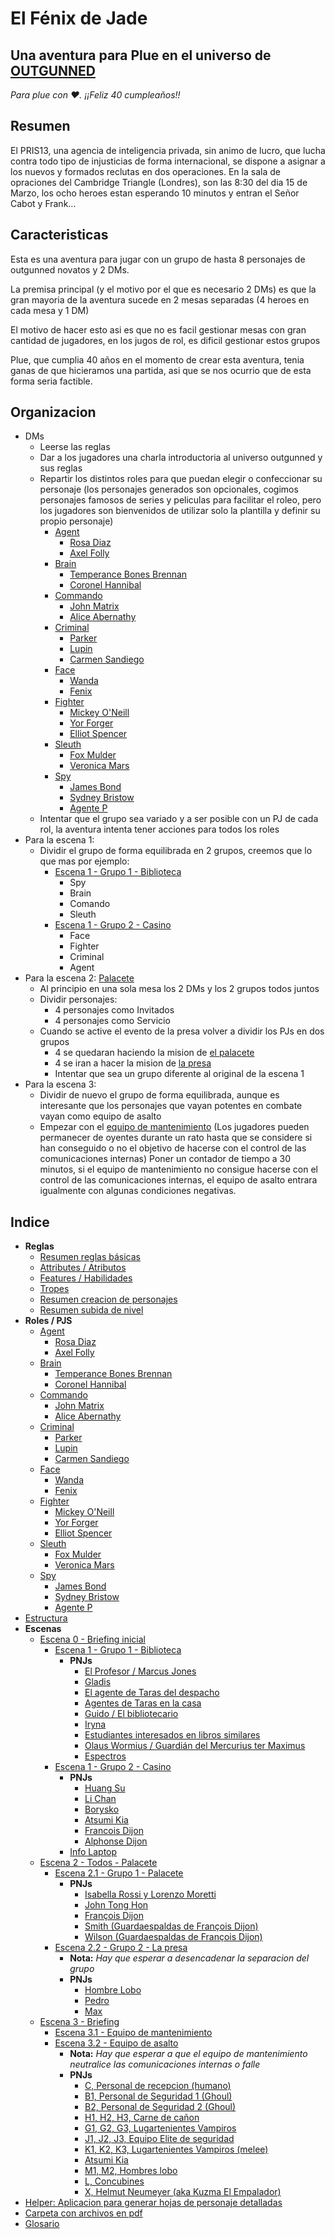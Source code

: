 # El Fénix de Jade

## Una aventura para Plue en el universo de [OUTGUNNED](https://twolittlemice.net/outgunned/)

*Para plue con ❤️. ¡¡Feliz 40 cumpleaños!!*

## Resumen

El PRIS13, una agencia de inteligencia privada, sin animo de lucro, que lucha contra todo tipo de injusticias de forma internacional, se dispone a asignar a los nuevos y formados reclutas en dos operaciones. En la sala de opraciones del Cambridge Triangle (Londres), son las 8:30 del dia 15 de Marzo, los ocho heroes estan esperando 10 minutos y entran el Señor Cabot y Frank...

## Caracteristicas

Esta es una aventura para jugar con un grupo de hasta 8 personajes de outgunned novatos y 2 DMs.

La premisa principal (y el motivo por el que es necesario 2 DMs) es que la gran mayoria de la aventura sucede en 2 mesas separadas (4 heroes en cada mesa y 1 DM)

El motivo de hacer esto asi es que no es facil gestionar mesas con gran cantidad de jugadores, en los jugos de rol, es dificil gestionar estos grupos

Plue, que cumplia 40 años en el momento de crear esta aventura, tenia ganas de que hicieramos una partida, asi que se nos ocurrio que de esta forma seria factible.

## Organizacion

* DMs
    * Leerse las reglas
    * Dar a los jugadores una charla introductoria al universo outgunned y sus reglas
    * Repartir los distintos roles para que puedan elegir o confeccionar su personaje (los personajes generados son opcionales, cogimos personajes famosos de series y peliculas para facilitar el roleo, pero los jugadores son bienvenidos de utilizar solo la plantilla y definir su propio personaje)
        * [Agent](./PJs/roles/Agent.md)
            * [Rosa Diaz](./PJs/detalles/detective-rosa-diaz.md)
            * [Axel Folly](./PJs/detalles/detective-axel-folly.md)
        * [Brain](./PJs/roles/Brain.md)
            * [Temperance Bones Brennan](./PJs/detalles/doctora-temperance-bones-brennan.md)
            * [Coronel Hannibal](./PJs/detalles/coronel-hannibal.md)
        * [Commando](./PJs/roles/Commando.md)
            * [John Matrix](./PJs/detalles/exmarine-john-matrix.md)
            * [Alice Abernathy](./PJs/detalles/soldier-alice-abernathy.md)
        * [Criminal](./PJs/roles/Criminal.md)
            * [Parker](./PJs/detalles/ladrona-parker.md)
            * [Lupin](./PJs/detalles/ladron-lupin.md)
            * [Carmen Sandiego](./PJs/detalles/ladrona-carmen-sandiego.md)
        * [Face](./PJs/roles/Face.md)
            * [Wanda](./PJs/detalles/face-wanda.md)
            * [Fenix](./PJs/detalles/face-fenix.md)
        * [Fighter](./PJs/roles/Fighter.md)
            * [Mickey O'Neill](./PJs/detalles/fighter-mickey-oneill.md)
            * [Yor Forger](./PJs/detalles/fighter-yor-forger.md)
            * [Elliot Spencer](./PJs/detalles/fighter-elliot-spencer.md)
        * [Sleuth](./PJs/roles/Sleuth.md)
            * [Fox Mulder](./PJs/detalles/investigador-fox-mulder.md)
            * [Veronica Mars](./PJs/detalles/investigador-veronica-mars.md)
        * [Spy](./PJs/roles/Spy.md)
            * [James Bond](./PJs/detalles/espia-james-bond.md)
            * [Sydney Bristow](./PJs/detalles/espia-sydney-bristow.md)
            * [Agente P](./PJs/detalles/espia-agente-p.md)
    * Intentar que el grupo sea variado y a ser posible con un PJ de cada rol, la aventura intenta tener acciones para todos los roles
* Para la escena 1:
    * Dividir el grupo de forma equilibrada en 2 grupos, creemos que lo que mas  por ejemplo:
        * [Escena 1 - Grupo 1 - Biblioteca](./escenas/biblioteca/sesion_1_biblioteca.md)
            * Spy
            * Brain
            * Comando
            * Sleuth
        * [Escena 1 - Grupo 2 - Casino](./escenas/casino/casino_escena.md)
            * Face
            * Fighter
            * Criminal            
            * Agent
* Para la escena 2: [Palacete](./escenas/palacete/sesion_2_palacete.md#encuentros-durante-la-bienvenida)
    * Al principio en una sola mesa los 2 DMs y los 2 grupos todos juntos
    * Dividir personajes:
        * 4 personajes como Invitados
        * 4 personajes como Servicio
    * Cuando se active el evento de la presa volver a dividir los PJs en dos grupos
        * 4 se quedaran haciendo la mision de [el palacete](./escenas/palacete/sesion_2_palacete.md#encuentros-durante-la-bienvenida)
        * 4 se iran a hacer la mision de [la presa](./escenas/presa/presa_escena.md)
        * Intentar que sea un grupo diferente al original de la escena 1
* Para la escena 3:
    * Dividir de nuevo el grupo de forma equilibrada, aunque es interesante que los personajes que vayan potentes en combate vayan como equipo de asalto
    * Empezar con el [equipo de mantenimiento](./escenas/rascacielos/sesion_3_rascacielos_equipo-de-mantenimiento.md) (Los jugadores pueden permanecer de oyentes durante un rato hasta que se considere si han conseguido o no el objetivo de hacerse con el control de las comunicaciones internas) Poner un contador de tiempo a 30 minutos, si el equipo de mantenimiento no consigue hacerse con el control de las comunicaciones internas, el equipo de asalto entrara igualmente con algunas condiciones negativas.

## Indice

* **Reglas**
    * [Resumen reglas básicas](./rules/basic_rules.md)
    * [Attributes / Atributos](./rules/attributes.md)
    * [Features / Habilidades](./rules/features.md)
    * [Tropes](./export/tropes.md)
    * [Resumen creacion de personajes](./rules/character-creation.md)
    * [Resumen subida de nivel](./rules/level-up.md)
* **Roles / PJS**
    * [Agent](./PJs/roles/Agent.md)
        * [Rosa Diaz](./PJs/detalles/detective-rosa-diaz.md)
        * [Axel Folly](./PJs/detalles/detective-axel-folly.md)
    * [Brain](./PJs/roles/Brain.md)
        * [Temperance Bones Brennan](./PJs/detalles/doctora-temperance-bones-brennan.md)
        * [Coronel Hannibal](./PJs/detalles/coronel-hannibal.md)
    * [Commando](./PJs/roles/Commando.md)
        * [John Matrix](./PJs/detalles/exmarine-john-matrix.md)
        * [Alice Abernathy](./PJs/detalles/soldier-alice-abernathy.md)
    * [Criminal](./PJs/roles/Criminal.md)
        * [Parker](./PJs/detalles/ladrona-parker.md)
        * [Lupin](./PJs/detalles/ladron-lupin.md)
        * [Carmen Sandiego](./PJs/detalles/ladrona-carmen-sandiego.md)
    * [Face](./PJs/roles/Face.md)
        * [Wanda](./PJs/detalles/face-wanda.md)
        * [Fenix](./PJs/detalles/face-fenix.md)
    * [Fighter](./PJs/roles/Fighter.md)
        * [Mickey O'Neill](./PJs/detalles/fighter-mickey-oneill.md)
        * [Yor Forger](./PJs/detalles/fighter-yor-forger.md)
        * [Elliot Spencer](./PJs/detalles/fighter-elliot-spencer.md)
    * [Sleuth](./PJs/roles/Sleuth.md)
        * [Fox Mulder](./PJs/detalles/investigador-fox-mulder.md)
        * [Veronica Mars](./PJs/detalles/investigador-veronica-mars.md)
    * [Spy](./PJs/roles/Spy.md)
        * [James Bond](./PJs/detalles/espia-james-bond.md)
        * [Sydney Bristow](./PJs/detalles/espia-sydney-bristow.md)
        * [Agente P](./PJs/detalles/espia-agente-p.md)
* [Estructura](./estructura.md)
* **Escenas**
    * [Escena 0 - Briefing inicial](./escenas/arranque/arranque_escena.md)
        * [Escena 1 - Grupo 1 - Biblioteca](./escenas/biblioteca/sesion_1_biblioteca.md)
            * **PNJs**
                * [El Profesor / Marcus Jones](./escenas/biblioteca/sesion_1_biblioteca.md#el-profesor--marcus-jones)
                * [Gladis](./escenas/biblioteca/sesion_1_biblioteca.md#gladis)
                * [El agente de Taras del despacho](./escenas/biblioteca/sesion_1_biblioteca.md#el-agente-de-taras-del-despacho)
                * [Agentes de Taras en la casa](./escenas/biblioteca/sesion_1_biblioteca.md#agentes-de-taras-en-la-casa)
                * [Guido / El bibliotecario](./escenas/biblioteca/sesion_1_biblioteca.md#guido--el-bibliotecario)
                * [Iryna](./escenas/biblioteca/sesion_1_biblioteca.md#iryna)
                * [Estudiantes interesados en libros similares](./escenas/biblioteca/sesion_1_biblioteca.md#estudiantes-interesados-en-libros-similares)
                * [Olaus Wormius / Guardián del Mercurius ter Maximus](./escenas/biblioteca/sesion_1_biblioteca.md#olaus-wormius--guardi%C3%A1n-del-mercurius-ter-maximus)
                * [Espectros](./escenas/biblioteca/sesion_1_biblioteca.md#espectros)
        * [Escena 1 - Grupo 2 - Casino](./escenas/casino/casino_escena.md)
            * **PNJs**
                * [Huang Su](./PNJs/session-1_el-casino_huang-su.md)
                * [Li Chan](./PNJs/session-1_el-casino_li-chan.md)
                * [Borysko](./PNJs/session-1_el-casino_borysko.md)
                * [Atsumi Kia](./PNJs/session-1_el-casino_atsumi-kia.md)
                * [Francois Dijon](./PNJs/session-1_el-casino_francois-dijon.md)
                * [Alphonse Dijon](./PNJs/session-1_el-casino_alphonse-dijon.md)
            * [Info Laptop](./escenas/casino/casino_laptop_info.md)
    * [Escena 2 - Todos - Palacete](./escenas/palacete/sesion_2_palacete.md)
        * [Escena 2.1 - Grupo 1 - Palacete](./escenas/palacete/sesion_2_palacete.md#encuentros-durante-la-bienvenida)
            * **PNJs**
                * [Isabella Rossi y Lorenzo Moretti](#isabella-rossi-y-lorenzo-moretti)
                * [John Tong Hon](#john-tong-hon)
                * [François Dijon](#fran%C3%A7ois-dijon)
                * [Smith (Guardaespaldas de François Dijon)](#smith-guardaespaldas-de-fran%C3%A7ois-dijon)
                * [Wilson (Guardaespaldas de François Dijon)](#wilson-guardaespaldas-de-fran%C3%A7ois-dijon)
        * [Escena 2.2 - Grupo 2 - La presa](./escenas/presa/presa_escena.md)
            * **Nota:** *Hay que esperar a desencadenar la separacion del grupo*
            * **PNJs**
                * [Hombre Lobo](./PNJs/session-2_la-presa_hombre-lobo.md)
                * [Pedro](./PNJs/session-2_la-presa_pedro.md)
                * [Max](./PNJs/session-2_la-presa_max.md)
    * [Escena 3 - Briefing](./escenas/rascacielos/sesion_3_briefing.md)
        * [Escena 3.1 - Equipo de mantenimiento](./escenas/rascacielos/sesion_3_rascacielos_equipo-de-mantenimiento.md)
        * [Escena 3.2 - Equipo de asalto](./escenas/rascacielos/sesion_3_rascacielos_equipo-de-asalto.md)
            * **Nota:** *Hay que esperar a que el equipo de mantenimiento neutralice las comunicaciones internas o falle*
            * **PNJs**
                * [C, Personal de recepcion (humano)](./escenas/rascacielos/sesion_3_rascacielos_equipo-de-asalto.md#c-personal-de-recepcion-humano)
                * [B1, Personal de Seguridad 1 (Ghoul)](./escenas/rascacielos/sesion_3_rascacielos_equipo-de-asalto.md#b1-personal-de-seguridad-1-ghoul)
                * [B2, Personal de Seguridad 2 (Ghoul)](./escenas/rascacielos/sesion_3_rascacielos_equipo-de-asalto.md#b2-personal-de-seguridad-2-ghoul)
                * [H1, H2, H3, Carne de cañon](./escenas/rascacielos/sesion_3_rascacielos_equipo-de-asalto.md#h1-h2-h3-carne-de-ca%C3%B1on)
                * [G1, G2, G3, Lugartenientes Vampiros](./escenas/rascacielos/sesion_3_rascacielos_equipo-de-asalto.md#g1-g2-g3-lugartenientes-vampiros)
                * [J1, J2, J3, Equipo Elite de seguridad](./escenas/rascacielos/sesion_3_rascacielos_equipo-de-asalto.md#j1-j2-j3-equipo-elite-de-seguridad)
                * [K1, K2, K3, Lugartenientes Vampiros (melee)](./escenas/rascacielos/sesion_3_rascacielos_equipo-de-asalto.md#k1-k2-k3-lugartenientes-vampiros-melee)
                * [Atsumi Kia](./escenas/rascacielos/sesion_3_rascacielos_equipo-de-asalto.md#atsumi-kia)
                * [M1, M2, Hombres lobo](./escenas/rascacielos/sesion_3_rascacielos_equipo-de-asalto.md#m1-m2-hombres-lobo)
                * [L, Concubines](./escenas/rascacielos/sesion_3_rascacielos_equipo-de-asalto.md#l-concubines)
                * [X, Helmut Neumeyer (aka Kuzma El Empalador)](./escenas/rascacielos/sesion_3_rascacielos_equipo-de-asalto.md#x-helmut-neumeyer-aka-kuzma-el-empalador)
* [Helper: Aplicacion para generar hojas de personaje detalladas](./helpers/outgunned-cs-app/README.md)
* [Carpeta con archivos en pdf](./export/)
* [Glosario](./glosario.md)
